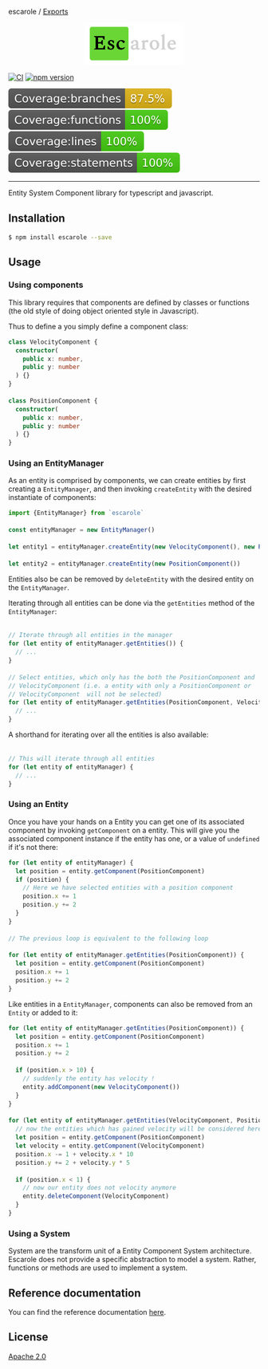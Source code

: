 escarole / [Exports](modules.md)

<p align="center">
  <img width="200" src="docs/logo.png" alt="Escarole Logo">
</p>

[![CI](https://github.com/Ezbob/Escarole/actions/workflows/main.yml/badge.svg?branch=trunk)](https://github.com/Ezbob/Escarole/actions/workflows/main.yml)
[![npm version](https://badge.fury.io/js/escarole.svg)](https://badge.fury.io/js/escarole)
<div align="left">
  <img src="docs/badges/badge-branches.svg" alt="Coverage Branches">
  <img src="docs/badges/badge-functions.svg" alt="Coverage Functions">
  <img src="docs/badges/badge-lines.svg" alt="Coverage Lines">
  <img src="docs/badges/badge-statements.svg" alt="Coverage Statements">
</div>

---

Entity System Component library for typescript and javascript.

## Installation

```bash
$ npm install escarole --save
```

## Usage

### Using components

This library requires that components are defined by classes or functions (the old style of doing object oriented style in Javascript). 

Thus to define a you simply define a component class:

```typescript
class VelocityComponent {
  constructor(
    public x: number,
    public y: number
  ) {}
}

class PositionComponent {
  constructor(
    public x: number,
    public y: number
  ) {}
}
```

### Using an EntityManager

As an entity is comprised by components, we can create entities by first creating a `EntityManager`, and then invoking `createEntity` with the desired instantiate of components:

```typescript
import {EntityManager} from `escarole`

const entityManager = new EntityManager()
 
let entity1 = entityManager.createEntity(new VelocityComponent(), new PositionComponent())
 
let entity2 = entityManager.createEntity(new PositionComponent())

```
Entities also be can be removed by `deleteEntity` with the desired entity on the `EntityManager`.

Iterating through all entities can be done via the `getEntities` method of the `EntityManager`:

```typescript

// Iterate through all entities in the manager
for (let entity of entityManager.getEntities()) {
  // ...
}

// Select entities, which only has the both the PositionComponent and
// VelocityComponent (i.e. a entity with only a PositionComponent or
// VelocityComponent  will not be selected)
for (let entity of entityManager.getEntities(PositionComponent, VelocityComponent)) {
  // ...
}
```
A shorthand for iterating over all the entities is also available:
```typescript

// This will iterate through all entities
for (let entity of entityManager) {
  // ...
}
```

### Using an Entity

Once you have your hands on a Entity you can get one of its associated component by invoking `getComponent` on a entity. This will give you the associated component instance if the entity has one, or a value of `undefined` if it's not there:

```typescript
for (let entity of entityManager) {
  let position = entity.getComponent(PositionComponent)
  if (position) {
    // Here we have selected entities with a position component
    position.x += 1
    position.y += 2
  }
}

// The previous loop is equivalent to the following loop

for (let entity of entityManager.getEntities(PositionComponent)) {
  let position = entity.getComponent(PositionComponent)
  position.x += 1
  position.y += 2
}
```

Like entities in a `EntityManager`, components can also be removed from an `Entity` or added to it:

```typescript
for (let entity of entityManager.getEntities(PositionComponent)) {
  let position = entity.getComponent(PositionComponent)
  position.x += 1
  position.y += 2

  if (position.x > 10) {
    // suddenly the entity has velocity !
    entity.addComponent(new VelocityComponent())
  }
}

for (let entity of entityManager.getEntities(VelocityComponent, PositionComponent)) {
  // now the entities which has gained velocity will be considered here too
  let position = entity.getComponent(PositionComponent)
  let velocity = entity.getComponent(VelocityComponent)
  position.x -= 1 + velocity.x * 10
  position.y += 2 + velocity.y * 5

  if (position.x < 1) {
    // now our entity does not velocity anymore
    entity.deleteComponent(VelocityComponent)
  }
}
```

### Using a System

System are the transform unit of a Entity Component System architecture. Escarole does not provide a specific abstraction to model a system. Rather, functions or methods are used to implement a system.

## Reference documentation

You can find the reference documentation [here](docs/reference/modules.md).

## License

[Apache 2.0](https://opensource.org/licenses/Apache-2.0)
